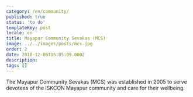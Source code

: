 ```yaml
---
category: /en/community/
published: true
status: 'to do'
templateKey: post
locale: en
title: Mayapur Community Sevakas (MCS)
image: ../../images/posts/mcs.jpg
order: 2
date: 2018-12-06T15:05:09.000Z
description:
tags: []
---
```


The Mayapur Community Sevakas (MCS) was established in 2005 to serve devotees of the ISKCON Mayapur community and care for their wellbeing.

<tbd locale="en" url="mailto:haribol@mayapur.live"></tbd>
